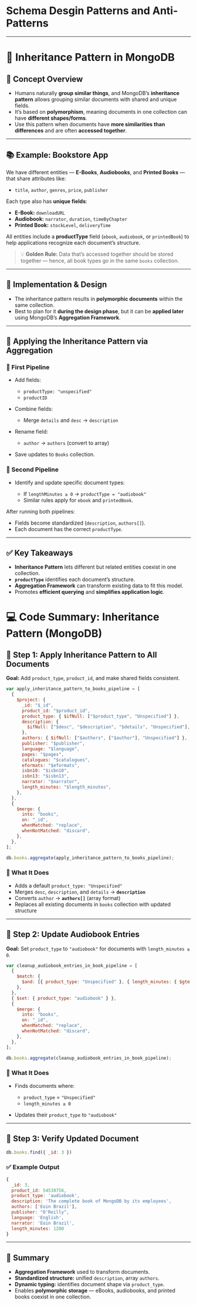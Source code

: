 # Schema Desgin Patterns and Anti-Patterns

---

# 🧬 Inheritance Pattern in MongoDB

## 🧠 Concept Overview

* Humans naturally **group similar things**, and MongoDB’s **inheritance pattern** allows grouping similar documents with shared and unique fields.
* It’s based on **polymorphism**, meaning documents in one collection can have **different shapes/forms**.
* Use this pattern when documents have **more similarities than differences** and are often **accessed together**.

---

## 📚 Example: Bookstore App

We have different entities — **E-Books**, **Audiobooks**, and **Printed Books** — that share attributes like:

* `title`, `author`, `genres`, `price`, `publisher`

Each type also has **unique fields**:

* **E-Book:** `downloadURL`
* **Audiobook:** `narrator`, `duration`, `timeByChapter`
* **Printed Book:** `stockLevel`, `deliveryTime`

All entities include a **productType** field (`ebook`, `audiobook`, or `printedBook`) to help applications recognize each document’s structure.

> 💡 **Golden Rule:** Data that’s accessed together should be stored together — hence, all book types go in the same `books` collection.

---

## 🧩 Implementation & Design

* The inheritance pattern results in **polymorphic documents** within the same collection.
* Best to plan for it **during the design phase**, but it can be **applied later** using MongoDB’s **Aggregation Framework**.

---

## 🧮 Applying the Inheritance Pattern via Aggregation

### 🔹 First Pipeline

* Add fields:

  * `productType: "unspecified"`
  * `productID`
* Combine fields:

  * Merge `details` and `desc` → `description`
* Rename field:

  * `author` → `authors` (convert to array)
* Save updates to `Books` collection.

### 🔹 Second Pipeline

* Identify and update specific document types:

  * If `lengthMinutes ≥ 0` → `productType = "audiobook"`
  * Similar rules apply for `ebook` and `printedBook`.

After running both pipelines:

* Fields become standardized (`description`, `authors[]`).
* Each document has the correct `productType`.

---

## ✅ Key Takeaways

* **Inheritance Pattern** lets different but related entities coexist in one collection.
* **`productType`** identifies each document’s structure.
* **Aggregation Framework** can transform existing data to fit this model.
* Promotes **efficient querying** and **simplifies application logic**.

# 💻 Code Summary: Inheritance Pattern (MongoDB)

## 🧩 Step 1: Apply Inheritance Pattern to All Documents

**Goal:** Add `product_type`, `product_id`, and make shared fields consistent.

```js
var apply_inheritance_pattern_to_books_pipeline = [
  {
    $project: {
      _id: "$_id",
      product_id: "$product_id",
      product_type: { $ifNull: ["$product_type", "Unspecified"] },
      description: {
        $ifNull: ["$desc", "$description", "$details", "Unspecified"],
      },
      authors: { $ifNull: ["$authors", ["$author"], "Unspecified"] },
      publisher: "$publisher",
      language: "$language",
      pages: "$pages",
      catalogues: "$catalogues",
      eformats: "$eformats",
      isbn10: "$isbn10",
      isbn13: "$isbn13",
      narrator: "$narrator",
      length_minutes: "$length_minutes",
    },
  },
  {
    $merge: {
      into: "books",
      on: "_id",
      whenMatched: "replace",
      whenNotMatched: "discard",
    },
  },
];

db.books.aggregate(apply_inheritance_pattern_to_books_pipeline);
```

### 🔹 What It Does

* Adds a default `product_type: "Unspecified"`
* Merges `desc`, `description`, and `details` → **`description`**
* Converts `author` → **`authors[]`** (array format)
* Replaces all existing documents in `books` collection with updated structure

---

## 🧩 Step 2: Update Audiobook Entries

**Goal:** Set `product_type` to `"audiobook"` for documents with `length_minutes ≥ 0`.

```js
var cleanup_audiobook_entries_in_book_pipeline = [
  {
    $match: {
      $and: [{ product_type: "Unspecified" }, { length_minutes: { $gte: 0 } }],
    },
  },
  { $set: { product_type: "audiobook" } },
  {
    $merge: {
      into: "books",
      on: "_id",
      whenMatched: "replace",
      whenNotMatched: "discard",
    },
  },
];

db.books.aggregate(cleanup_audiobook_entries_in_book_pipeline);
```

### 🔹 What It Does

* Finds documents where:

  * `product_type` = `"Unspecified"`
  * `length_minutes ≥ 0`
* Updates their `product_type` to `"audiobook"`

---

## 🧩 Step 3: Verify Updated Document

```js
db.books.find({ _id: 3 })
```

### ✅ Example Output

```js
{
  _id: 3,
  product_id: 54538756,
  product_type: 'audiobook',
  description: 'The complete book of MongoDB by its employees',
  authors: ['Eoin Brazil'],
  publisher: "O'Reilly",
  language: 'English',
  narrator: 'Eoin Brazil',
  length_minutes: 1200
}
```

---

## 🧠 Summary

* **Aggregation Framework** used to transform documents.
* **Standardized structure:** unified `description`, array `authors`.
* **Dynamic typing:** identifies document shape via `product_type`.
* Enables **polymorphic storage** — eBooks, audiobooks, and printed books coexist in one collection.
